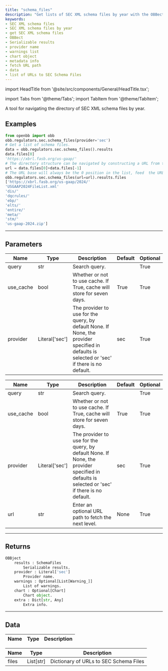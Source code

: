```yaml
---
title: "schema_files"
description: "Get lists of SEC XML schema files by year with the OBBect function. Returns  serializable results, provider name, warnings list, chart object, metadata info,  and data including a list of URLs to SEC Schema Files."
keywords:
- SEC XML schema files
- SEC XML schema files by year
- get SEC XML schema files
- OBBect
- Serializable results
- provider name
- warnings list
- chart object
- metadata info
- fetch URL path
- data
- list of URLs to SEC Schema Files
---
```


import HeadTitle from '@site/src/components/General/HeadTitle.tsx';

<HeadTitle title="regulators/sec/schema_files - Reference | OpenBB Platform Docs" />

<!-- markdownlint-disable MD012 MD031 MD033 -->

import Tabs from '@theme/Tabs';
import TabItem from '@theme/TabItem';

A tool for navigating the directory of SEC XML schema files by year.


Examples
--------

```python
from openbb import obb
obb.regulators.sec.schema_files(provider='sec')
# Get a list of schema files.
data = obb.regulators.sec.schema_files().results
data.files[0]
'https://xbrl.fasb.org/us-gaap/'
# The directory structure can be navigated by constructing a URL from the 'results' list.
url = data.files[0]+data.files[-1]
# The URL base will always be the 0 position in the list, feed  the URL back in as a parameter.
obb.regulators.sec.schema_files(url=url).results.files
['https://xbrl.fasb.org/us-gaap/2024/'
'USGAAP2024FileList.xml'
'dis/'
'dqcrules/'
'ebp/'
'elts/'
'entire/'
'meta/'
'stm/'
'us-gaap-2024.zip']
```

---

## Parameters

<Tabs>

<TabItem value='standard' label='standard'>

| Name | Type | Description | Default | Optional |
| ---- | ---- | ----------- | ------- | -------- |
| query | str | Search query. |  | True |
| use_cache | bool | Whether or not to use cache. If True, cache will store for seven days. | True | True |
| provider | Literal['sec'] | The provider to use for the query, by default None. If None, the provider specified in defaults is selected or 'sec' if there is no default. | sec | True |
</TabItem>

<TabItem value='sec' label='sec'>

| Name | Type | Description | Default | Optional |
| ---- | ---- | ----------- | ------- | -------- |
| query | str | Search query. |  | True |
| use_cache | bool | Whether or not to use cache. If True, cache will store for seven days. | True | True |
| provider | Literal['sec'] | The provider to use for the query, by default None. If None, the provider specified in defaults is selected or 'sec' if there is no default. | sec | True |
| url | str | Enter an optional URL path to fetch the next level. | None | True |
</TabItem>

</Tabs>

---

## Returns

```python wordwrap
OBBject
    results : SchemaFiles
        Serializable results.
    provider : Literal['sec']
        Provider name.
    warnings : Optional[List[Warning_]]
        List of warnings.
    chart : Optional[Chart]
        Chart object.
    extra : Dict[str, Any]
        Extra info.

```

---

## Data

<Tabs>

<TabItem value='standard' label='standard'>

| Name | Type | Description |
| ---- | ---- | ----------- |

</TabItem>

<TabItem value='sec' label='sec'>

| Name | Type | Description |
| ---- | ---- | ----------- |
| files | List[str] | Dictionary of URLs to SEC Schema Files |
</TabItem>

</Tabs>

